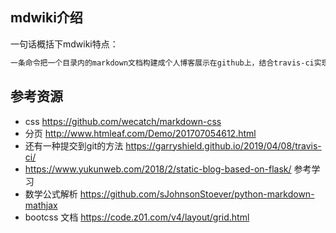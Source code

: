 
## mdwiki介绍
一句话概括下mdwiki特点：
```bash
一条命令把一个目录内的markdown文档构建成个人博客展示在github上，结合travis-ci实现全自动发布，客户端零安装，零配置。
```


## 参考资源

- css https://github.com/wecatch/markdown-css
- 分页 http://www.htmleaf.com/Demo/201707054612.html
- 还有一种提交到git的方法 https://garryshield.github.io/2019/04/08/travis-ci/
- https://www.yukunweb.com/2018/2/static-blog-based-on-flask/  参考学习
- 数学公式解析 https://github.com/sJohnsonStoever/python-markdown-mathjax
- bootcss 文档 https://code.z01.com/v4/layout/grid.html
